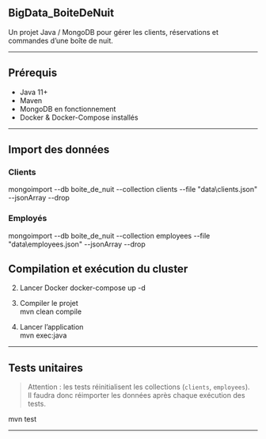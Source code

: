 ## BigData_BoiteDeNuit

Un projet Java / MongoDB pour gérer les clients, réservations et commandes d’une boîte de nuit.

---

## Prérequis

- Java 11+  
- Maven  
- MongoDB en fonctionnement
- Docker & Docker-Compose installés


---

## Import des données


### Clients

mongoimport --db boite_de_nuit --collection clients --file "data\clients.json" --jsonArray --drop

### Employés

mongoimport --db boite_de_nuit --collection employees --file "data\employees.json" --jsonArray --drop

## Compilation et exécution du cluster 

2. Lancer Docker
   docker-compose up -d

2. Compiler le projet  
   mvn clean compile

3. Lancer l’application  
   mvn exec:java

---

## Tests unitaires

> Attention : les tests réinitialisent les collections (`clients`, `employees`).  
> Il faudra donc réimporter les données après chaque exécution des tests.

mvn test

---


